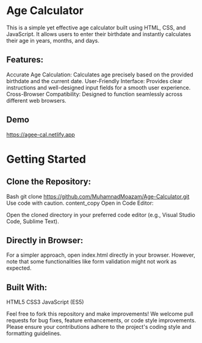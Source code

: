 # Age Calculator

This is a simple yet effective age calculator built using HTML, CSS, and JavaScript. It allows users to enter their birthdate and instantly calculates their age in years, months, and days.

## Features:

Accurate Age Calculation: Calculates age precisely based on the provided birthdate and the current date.
User-Friendly Interface: Provides clear instructions and well-designed input fields for a smooth user experience.
Cross-Browser Compatibility: Designed to function seamlessly across different web browsers.

## Demo 
https://agee-cal.netlify.app

# Getting Started

## Clone the Repository:

Bash
git clone https://github.com/MuhamnadMoazam/Age-Calculator.git
Use code with caution.
content_copy
Open in Code Editor:

Open the cloned directory in your preferred code editor (e.g., Visual Studio Code, Sublime Text).

## Directly in Browser:

For a simpler approach, open index.html directly in your browser. However, note that some functionalities like form validation might not work as expected.

## Built With:

HTML5
CSS3
JavaScript (ES5)


Feel free to fork this repository and make improvements! We welcome pull requests for bug fixes, feature enhancements, or code style improvements. Please ensure your contributions adhere to the project's coding style and formatting guidelines.

